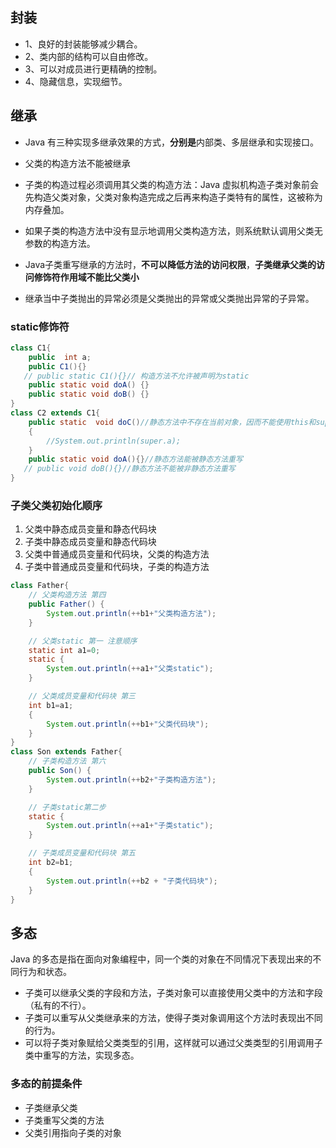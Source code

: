 ## 封装

- 1、良好的封装能够减少耦合。
- 2、类内部的结构可以自由修改。
- 3、可以对成员进行更精确的控制。
- 4、隐藏信息，实现细节。

## 继承

- Java 有三种实现多继承效果的方式，**分别是**内部类、多层继承和实现接口。

- 父类的构造方法不能被继承

- 子类的构造过程必须调用其父类的构造方法：Java 虚拟机构造子类对象前会先构造父类对象，父类对象构造完成之后再来构造子类特有的属性，这被称为内存叠加。

- 如果子类的构造方法中没有显示地调用父类构造方法，则系统默认调用父类无参数的构造方法。

- Java子类重写继承的方法时，**不可以降低方法的访问权限**，**子类继承父类的访问修饰符作用域不能比父类小**

- 继承当中子类抛出的异常必须是父类抛出的异常或父类抛出异常的子异常。

### static修饰符

```java
class C1{
    public  int a;
    public C1(){}
   // public static C1(){}// 构造方法不允许被声明为static
    public static void doA() {}
    public static void doB() {}
}
class C2 extends C1{
    public static  void doC()//静态方法中不存在当前对象，因而不能使用this和super。
    {
        //System.out.println(super.a);
    }
    public static void doA(){}//静态方法能被静态方法重写
   // public void doB(){}//静态方法不能被非静态方法重写
}
```

### 子类父类初始化顺序

1. 父类中静态成员变量和静态代码块
2. 子类中静态成员变量和静态代码块
3. 父类中普通成员变量和代码块，父类的构造方法
4. 子类中普通成员变量和代码块，子类的构造方法

```java
class Father{
    // 父类构造方法 第四
    public Father() {
        System.out.println(++b1+"父类构造方法");
    }

    // 父类static 第一 注意顺序
    static int a1=0;
    static {
        System.out.println(++a1+"父类static");
    }

    // 父类成员变量和代码块 第三
    int b1=a1;
    {
        System.out.println(++b1+"父类代码块");
    }
}
class Son extends Father{
    // 子类构造方法 第六
    public Son() {
        System.out.println(++b2+"子类构造方法");
    }

    // 子类static第二步
    static {
        System.out.println(++a1+"子类static");
    }

    // 子类成员变量和代码块 第五
    int b2=b1;
    {
        System.out.println(++b2 + "子类代码块");
    }
}
```

## 多态

Java 的多态是指在面向对象编程中，同一个类的对象在不同情况下表现出来的不同行为和状态。

- 子类可以继承父类的字段和方法，子类对象可以直接使用父类中的方法和字段（私有的不行）。
- 子类可以重写从父类继承来的方法，使得子类对象调用这个方法时表现出不同的行为。
- 可以将子类对象赋给父类类型的引用，这样就可以通过父类类型的引用调用子类中重写的方法，实现多态。

### 多态的前提条件

- 子类继承父类
- 子类重写父类的方法
- 父类引用指向子类的对象